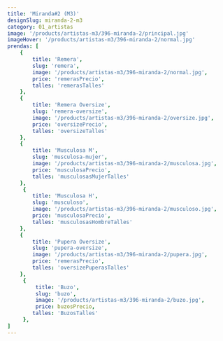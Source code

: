 ```yaml
---
title: 'Miranda#2 (M3)'
designSlug: miranda-2-m3
category: 01_artistas
image: '/products/artistas-m3/396-miranda-2/principal.jpg'
imageHover: '/products/artistas-m3/396-miranda-2/normal.jpg'
prendas: [
    {   
        title: 'Remera',
        slug: 'remera',          
        image: '/products/artistas-m3/396-miranda-2/normal.jpg',
        price: 'remerasPrecio',
        talles: 'remerasTalles'
    },
    {
        title: 'Remera Oversize',
        slug: 'remera-oversize',
        image: '/products/artistas-m3/396-miranda-2/oversize.jpg',
        price: 'oversizePrecio',
        talles: 'oversizeTalles'
    },
    {
        title: 'Musculosa M',
        slug: 'musculosa-mujer',
        image: '/products/artistas-m3/396-miranda-2/musculosa.jpg',
        price: 'musculosaPrecio',
        talles: 'musculosasMujerTalles'
    },
     {
        title: 'Musculosa H',
        slug: 'musculoso',
        image: '/products/artistas-m3/396-miranda-2/musculoso.jpg',
        price: 'musculosaPrecio',
        talles: 'musculosasHombreTalles'
    },
    {
        title: 'Pupera Oversize',
        slug: 'pupera-oversize',
        image: '/products/artistas-m3/396-miranda-2/pupera.jpg',
        price: 'remerasPrecio',
        talles: 'oversizePuperasTalles'
    },
     {
         title: 'Buzo',
         slug: 'buzo',
         image: '/products/artistas-m3/396-miranda-2/buzo.jpg',
         price: buzosPrecio,
        talles: 'BuzosTalles'
     },
]
---
```

